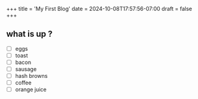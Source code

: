+++
title = 'My First Blog'
date = 2024-10-08T17:57:56-07:00
draft = false
+++


## what is up ?

- [ ] eggs
- [ ] toast
- [ ] bacon
- [ ] sausage
- [ ] hash browns
- [ ] coffee
- [ ] orange juice
